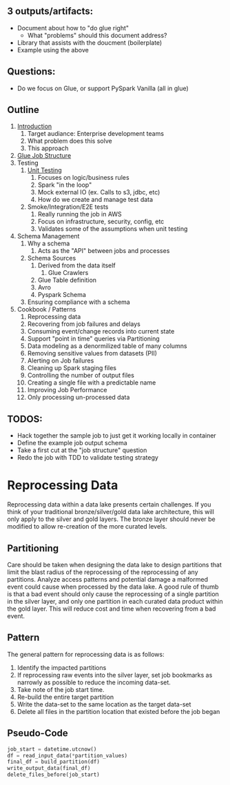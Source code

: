 
## 3 outputs/artifacts:
- Document about how to "do glue right"
    - What "problems" should this document address?
- Library that assists with the doucment (boilerplate)
- Example using the above

## Questions:
- Do we focus on Glue, or support PySpark Vanilla (all in glue)

## Outline

1. [Introduction](./reference.md#introduction)
    1. Target audiance: Enterprise development teams
    1. What problem does this solve
    1. This approach
1. [Glue Job Structure](./reference.md#glue-job-structure)
1. Testing
    1.  [Unit Testing](./reference.md#unit-testing)
        1. Focuses on logic/business rules
        1. Spark "in the loop"
        1. Mock external IO (ex. Calls to s3, jdbc, etc)
        1. How do we create and manage test data
    1. Smoke/Integration/E2E tests
        1. Really running the job in AWS
        1. Focus on infrastructure, security, config, etc
        1. Validates some of the assumptions when unit testing
1. Schema Management
    1. Why a schema
        1. Acts as the "API" between jobs and processes
    1. Schema Sources
        1. Derived from the data itself
            1.  Glue Crawlers
        1. Glue Table definition
        1. Avro
        1. Pyspark Schema
    1. Ensuring compliance with a schema
1. Cookbook / Patterns
    1. Reprocessing data
    1. Recovering from job failures and delays
    1. Consuming event/change records into current state
    1. Support "point in time" queries via Partitioning
    1. Data modeling as a denormilized table of many columns
    1. Removing sensitive values from datasets (PII)
    1. Alerting on Job failures
    1. Cleaning up Spark staging files
    1. Controlling the number of output files
    1. Creating a single file with a predictable name
    1. Improving Job Performance
    1. Only processing un-processed data

## TODOS:
- Hack together the sample job to just get it working locally in container
- Define the example job output schema
- Take a first cut at the "job structure" question
- Redo the job with TDD to validate testing strategy

# Reprocessing Data

Reprocessing data within a data lake presents certain challenges. If you think of your traditional bronze/silver/gold data lake architecture, this will only apply to the silver and gold layers. The bronze layer should never be modified to allow re-creation of the more curated levels.

## Partitioning

Care should be taken when designing the data lake to design partitions that limit the blast radius of the reprocessing of the reprocessing of any partitions. Analyze access patterns and potential damage a malformed event could cause when processed by the data lake. A good rule of thumb is that a bad event should only cause the reprocessing of a single partition in the silver layer, and only one partition in each curated data product within the gold layer. This will reduce cost and time when recovering from a bad event.

## Pattern

The general pattern for reprocessing data is as follows:

1. Identify the impacted partitions
1. If reprocessing raw events into the silver layer, set job bookmarks as narrowly as possible to reduce the incoming data-set.
1. Take note of the job start time.
1. Re-build the entire target partition
1. Write the data-set to the same location as the target data-set
1. Delete all files in the partition location that existed before the job began

## Pseudo-Code

```Python
job_start = datetime.utcnow()
df = read_input_data(*partition_values)
final_df = build_partition(df)
write_output_data(final_df)
delete_files_before(job_start)
```
